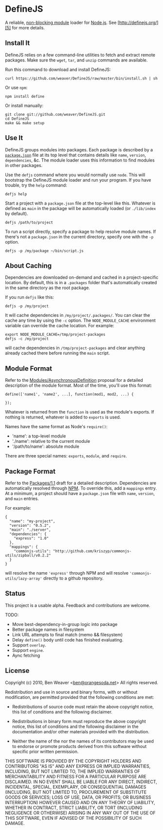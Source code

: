 # DefineJS #

A reliable, [non-blocking module][1] loader for [Node.js][4]. See
[http://definejs.org/][5] for more details.

## Install It ##

DefineJS relies on a few command-line utilities to fetch and extract
remote packages. Make sure the `wget`, `tar`, and `unzip` commands are
available.

Run this command to download and install DefineJS:

    curl https://github.com/weaver/DefineJS/raw/master/bin/install.sh | sh

Or use `npm`:

    npm install define

Or install manually:

    git clone git://github.com/weaver/DefineJS.git
    cd DefineJS
    make && make setup

## Use It ##

DefineJS groups modules into packages. Each package is described by a
[`package.json`][3] file at its top level that contains details like
`name`, `version`, `dependencies`, &c. The module loader uses this
information to find modules in other packages.

Use the `defjs` command where you would normally use `node`. This will
bootstrap the DefineJS module loader and run your program. If you have
trouble, try the `help` command:

    defjs help

Start a project with a `package.json` file at the top-level like
this. Whatever is defined as `main` in the package will be
automatically loaded (or `./lib/index` by default).

    defjs /path/to/project

To run a script directly, specify a package to help resolve module
names.  If there's not a `package.json` in the current directory,
specify one with the `-p` option.

    defjs -p /my/package ~/bin/script.js

## About Caching ##

Dependencies are downloaded on-demand and cached in a project-specific
location. By default, this is in a `.packages` folder that's
automatically created in the same directory as the root package.

If you run `defjs` like this:

    defjs -p /my/project

It will cache dependencies in `/my/project/.packages/`. You can clear
the cache any time by using the `-c` option. The `NODE_MODULE_CACHE`
environment variable can override the cache location. For example:

    export NODE_MODULE_CACHE=/tmp/project-packages
    defjs -c /my/project

will cache dependencies in `/tmp/project-packages` and clear anything
already cached there before running the `main` script.

## Module Format ##

Refer to the [Modules/AsynchronousDefinition][1] proposal for a
detailed description of the module format. Most of the time, you'll
use this format:

    define(['name1', 'name2', ...], function(mod1, mod2, ...) {

    });

Whatever is returned from the `function` is used as the module's
exports. If nothing is returned, whatever is added to `exports` is
used.

Names have the same format as Node's `require()`:

  + 'name': a top-level module
  + './name': relative to the current module
  + '/path/to/name': absolute module

There are three special names: `exports`, `module`, and
`require`.

## Package Format ##

Refer to the [Packages/1.1][3] draft for a detailed
description. Dependencies are automatically resolved through
[NPM][6]. To override this, add a `mappings` entry. At a minimum, a
project should have a `package.json` file with `name`, `version`, and
`main` entries.

For example:

    {
      "name": "my-project",
      "version": "0.5.2",
      "main": "./server",
      "dependencies": {
        "express": "1.0"
      },
      "mappings": {
        "commonjs-utils": "http://github.com/kriszyp/commonjs-utils/zipball/v0.2.2"
      }
    }

will resolve the name `'express'` through NPM and will resolve
`'commonjs-utils/lazy-array'` directly to a github repository.

## Status ##

This project is a usable alpha. Feedback and contributions are
welcome.

TODO:

  + Move best-dependency-in-group logic into package
  + Better package names in filesystem
  + Link URL attempts to final match (memo && filesystem)
  + Delay `define()` body until code has finished evaluating.
  + Support `overlay`.
  + Support `engine`.
  + Aync fetching

## License ##

Copyright (c) 2010, Ben Weaver &lt;ben@orangesoda.net&gt;
All rights reserved.

Redistribution and use in source and binary forms, with or without
modification, are permitted provided that the following conditions are
met:

* Redistributions of source code must retain the above copyright
  notice, this list of conditions and the following disclaimer.

* Redistributions in binary form must reproduce the above copyright
  notice, this list of conditions and the following disclaimer in the
  documentation and/or other materials provided with the distribution.

* Neither the name of the <organization> nor the names of its
  contributors may be used to endorse or promote products derived from
  this software without specific prior written permission.

THIS SOFTWARE IS PROVIDED BY THE COPYRIGHT HOLDERS AND CONTRIBUTORS
"AS IS" AND ANY EXPRESS OR IMPLIED WARRANTIES, INCLUDING, BUT NOT
LIMITED TO, THE IMPLIED WARRANTIES OF MERCHANTABILITY AND FITNESS FOR
A PARTICULAR PURPOSE ARE DISCLAIMED. IN NO EVENT SHALL <COPYRIGHT
HOLDER> BE LIABLE FOR ANY DIRECT, INDIRECT, INCIDENTAL, SPECIAL,
EXEMPLARY, OR CONSEQUENTIAL DAMAGES (INCLUDING, BUT NOT LIMITED TO,
PROCUREMENT OF SUBSTITUTE GOODS OR SERVICES; LOSS OF USE, DATA, OR
PROFITS; OR BUSINESS INTERRUPTION) HOWEVER CAUSED AND ON ANY THEORY OF
LIABILITY, WHETHER IN CONTRACT, STRICT LIABILITY, OR TORT (INCLUDING
NEGLIGENCE OR OTHERWISE) ARISING IN ANY WAY OUT OF THE USE OF THIS
SOFTWARE, EVEN IF ADVISED OF THE POSSIBILITY OF SUCH DAMAGE.

[1]: http://wiki.commonjs.org/wiki/Modules/AsynchronousDefinition
[2]: http://requirejs.org/
[3]: http://wiki.commonjs.org/wiki/Packages/1.1
[4]: http://nodejs.org/
[5]: http://definejs.org/
[6]: http://npmjs.org/
